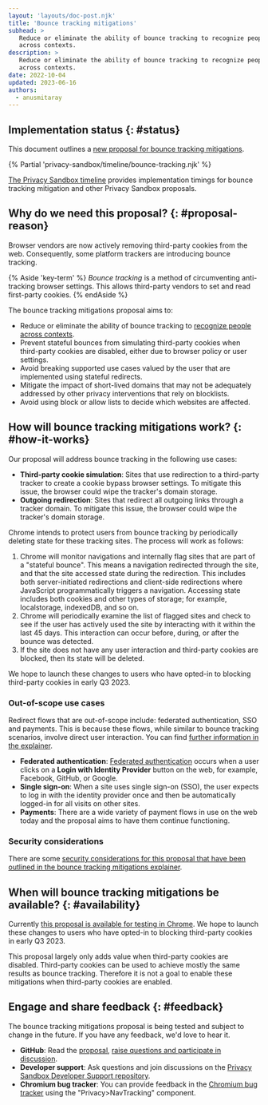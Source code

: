 ```yaml
---
layout: 'layouts/doc-post.njk'
title: 'Bounce tracking mitigations'
subhead: >
   Reduce or eliminate the ability of bounce tracking to recognize people
   across contexts.
description: >
   Reduce or eliminate the ability of bounce tracking to recognize people
   across contexts.
date: 2022-10-04
updated: 2023-06-16
authors:
  - anusmitaray
---
```


## Implementation status {: #status}

This document outlines a [new proposal for bounce tracking mitigations](https://github.com/privacycg/nav-tracking-mitigations/blob/main/bounce-tracking-explainer.md).

{% Partial 'privacy-sandbox/timeline/bounce-tracking.njk' %}

[The Privacy Sandbox timeline](http://privacysandbox.com/timeline) provides implementation timings for bounce tracking mitigation and other Privacy Sandbox proposals.

## Why do we need this proposal? {: #proposal-reason}

Browser vendors are now actively removing third-party cookies from the web. Consequently, some platform trackers are introducing bounce tracking.

{% Aside 'key-term' %}
*Bounce tracking* is a method of circumventing anti-tracking browser settings. This allows third-party vendors to set and read first-party cookies.
{% endAside %}

The bounce tracking mitigations proposal aims to:

-   Reduce or eliminate the ability of bounce tracking to [recognize people across contexts](https://w3ctag.github.io/privacy-principles/#hl-recognition-cross-context).
-   Prevent stateful bounces from simulating third-party cookies when third-party cookies are disabled, either due to browser policy or user settings.
-   Avoid breaking supported use cases valued by the user that are implemented using stateful redirects.
-   Mitigate the impact of short-lived domains that may not be adequately addressed by other privacy interventions that rely on blocklists.
-   Avoid using block or allow lists to decide which websites are affected.

## How will bounce tracking mitigations work? {: #how-it-works}

Our proposal will address bounce tracking in the following use cases:

-   **Third-party cookie simulation**: Sites that use redirection to a third-party tracker to create a cookie bypass browser settings. To mitigate this issue, the browser could wipe the tracker's domain storage.
-   **Outgoing redirection**:  Sites that redirect all outgoing links through a tracker domain. To mitigate this issue, the browser could wipe the tracker's domain storage.

Chrome intends to protect users from bounce tracking by periodically deleting state for these tracking sites. The process will work as follows:

1. Chrome will monitor navigations and internally flag sites that are part of a "stateful bounce". This means a navigation redirected through the site, and that the site accessed state during the redirection. This includes both server-initiated redirections and client-side redirections where JavaScript programmatically triggers a navigation. Accessing state includes both cookies and other types of storage; for example, localstorage, indexedDB, and so on.
1. Chrome will periodically examine the list of flagged sites and check to see if the user has actively used the site by interacting with it within the last 45 days. This interaction can occur before, during, or after the bounce was detected.
1. If the site does not have any user interaction and third-party cookies are blocked, then its state will be deleted.

We hope to launch these changes to users who have opted-in to blocking third-party cookies in early Q3 2023.

### Out-of-scope use cases

Redirect flows that are out-of-scope include: federated authentication, SSO and payments. This is because these flows, while similar to bounce tracking scenarios, involve direct user interaction. You can find [further information in the explainer](https://github.com/privacycg/nav-tracking-mitigations/blob/main/bounce-tracking-explainer.md).

-   **Federated authentication**: [Federated authentication](/docs/privacy-sandbox/fedcm/) occurs when a user clicks on a **Login with Identity Provider** button on the web, for example, Facebook, GitHub, or Google.
-   **Single sign-on**:  When a site uses single sign-on (SSO), the user expects to log in with the identity provider once and then be automatically logged-in for all visits on other sites.
-   **Payments**: There are a wide variety of payment flows in use on the web today and the proposal aims to have them continue functioning.

### Security considerations

There are some [security considerations for this proposal that have been outlined in the bounce tracking mitigations explainer](https://github.com/privacycg/nav-tracking-mitigations/blob/main/bounce-tracking-explainer.md#privacy-and-security-considerations).

## When will bounce tracking mitigations be available? {: #availability}

Currently [this proposal is available for testing in Chrome](/blog/bounce-tracking-mitigations-dev-trial/). We hope to launch these changes to users who have opted-in to blocking third-party cookies in early Q3 2023.

This proposal largely only adds value when third-party cookies are disabled. Third-party cookies can be used to achieve mostly the same results as bounce tracking. Therefore it is not a goal to enable these mitigations when third-party cookies are enabled.

## Engage and share feedback {: #feedback}

The bounce tracking mitigations proposal is being tested and subject to change in the future. If you have any feedback, we'd love to hear it.

-   **GitHub**: Read the [proposal](https://github.com/privacycg/nav-tracking-mitigations/blob/main/bounce-tracking-explainer.md), [raise questions and participate in discussion](https://github.com/privacycg/proposals/issues/6).
-   **Developer support**: Ask questions and join discussions on the [Privacy Sandbox Developer Support repository](https://github.com/GoogleChromeLabs/privacy-sandbox-dev-support).
-	**Chromium bug tracker**: You can provide feedback in the [Chromium bug tracker](http://crbug.com/new) using the "Privacy>NavTracking" component.
